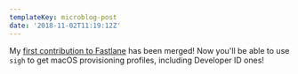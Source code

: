 ```yaml
---
templateKey: microblog-post
date: '2018-11-02T11:19:12Z'
---
```


My [first contribution to Fastlane](https://github.com/fastlane/fastlane/pull/13607) has been merged! Now you&apos;ll be able to use `sigh` to get macOS provisioning profiles, including Developer ID ones!

